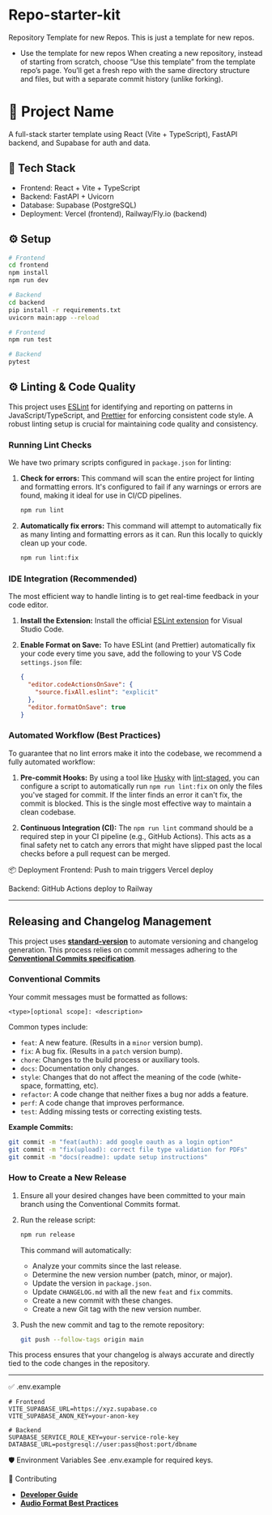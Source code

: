 # Repo-starter-kit
Repository Template for new Repos. This is just a template for new repos.
- Use the template for new repos
When creating a new repository, instead of starting from scratch, choose “Use this template” from the template repo’s page.
You’ll get a fresh repo with the same directory structure and files, but with a separate commit history (unlike forking).

# 🚀 Project Name

A full-stack starter template using React (Vite + TypeScript), FastAPI backend, and Supabase for auth and data.

## 🧰 Tech Stack
- Frontend: React + Vite + TypeScript
- Backend: FastAPI + Uvicorn
- Database: Supabase (PostgreSQL)
- Deployment: Vercel (frontend), Railway/Fly.io (backend)

## ⚙️ Setup

```bash
# Frontend
cd frontend
npm install
npm run dev

# Backend
cd backend
pip install -r requirements.txt
uvicorn main:app --reload

# Frontend
npm run test

# Backend
pytest
```

## ⚙️ Linting & Code Quality

This project uses [ESLint](https://eslint.org/) for identifying and reporting on patterns in JavaScript/TypeScript, and [Prettier](https://prettier.io/) for enforcing consistent code style. A robust linting setup is crucial for maintaining code quality and consistency.

### Running Lint Checks

We have two primary scripts configured in `package.json` for linting:

1.  **Check for errors:**
    This command will scan the entire project for linting and formatting errors. It's configured to fail if any warnings or errors are found, making it ideal for use in CI/CD pipelines.

    ```bash
    npm run lint
    ```

2.  **Automatically fix errors:**
    This command will attempt to automatically fix as many linting and formatting errors as it can. Run this locally to quickly clean up your code.

    ```bash
    npm run lint:fix
    ```

### IDE Integration (Recommended)

The most efficient way to handle linting is to get real-time feedback in your code editor.

1.  **Install the Extension:** Install the official [ESLint extension](https://marketplace.visualstudio.com/items?itemName=dbaeumer.vscode-eslint) for Visual Studio Code.
2.  **Enable Format on Save:** To have ESLint (and Prettier) automatically fix your code every time you save, add the following to your VS Code `settings.json` file:

    ```json
    {
      "editor.codeActionsOnSave": {
        "source.fixAll.eslint": "explicit"
      },
      "editor.formatOnSave": true
    }
    ```

### Automated Workflow (Best Practices)

To guarantee that no lint errors make it into the codebase, we recommend a fully automated workflow:

1.  **Pre-commit Hooks:** By using a tool like [Husky](https://typicode.github.io/husky/) with [lint-staged](https://github.com/okonet/lint-staged), you can configure a script to automatically run `npm run lint:fix` on only the files you've staged for commit. If the linter finds an error it can't fix, the commit is blocked. This is the single most effective way to maintain a clean codebase.

2.  **Continuous Integration (CI):** The `npm run lint` command should be a required step in your CI pipeline (e.g., GitHub Actions). This acts as a final safety net to catch any errors that might have slipped past the local checks before a pull request can be merged.

📦 Deployment
Frontend: Push to main triggers Vercel deploy

Backend: GitHub Actions deploy to Railway

---

## Releasing and Changelog Management

This project uses **[standard-version](https://github.com/conventional-changelog/standard-version)** to automate versioning and changelog generation. This process relies on commit messages adhering to the **[Conventional Commits specification](https://www.conventionalcommits.org/)**.

### Conventional Commits

Your commit messages must be formatted as follows:

```
<type>[optional scope]: <description>
```

Common types include:

- `feat`: A new feature. (Results in a `minor` version bump).
- `fix`: A bug fix. (Results in a `patch` version bump).
- `chore`: Changes to the build process or auxiliary tools.
- `docs`: Documentation only changes.
- `style`: Changes that do not affect the meaning of the code (white-space, formatting, etc).
- `refactor`: A code change that neither fixes a bug nor adds a feature.
- `perf`: A code change that improves performance.
- `test`: Adding missing tests or correcting existing tests.

**Example Commits:**

```bash
git commit -m "feat(auth): add google oauth as a login option"
git commit -m "fix(upload): correct file type validation for PDFs"
git commit -m "docs(readme): update setup instructions"
```

### How to Create a New Release

1.  Ensure all your desired changes have been committed to your main branch using the Conventional Commits format.

2.  Run the release script:

    ```bash
    npm run release
    ```

    This command will automatically:

    - Analyze your commits since the last release.
    - Determine the new version number (patch, minor, or major).
    - Update the version in `package.json`.
    - Update `CHANGELOG.md` with all the new `feat` and `fix` commits.
    - Create a new commit with these changes.
    - Create a new Git tag with the new version number.

3.  Push the new commit and tag to the remote repository:

    ```bash
    git push --follow-tags origin main
    ```

This process ensures that your changelog is always accurate and directly tied to the code changes in the repository.

---

✅ .env.example
```env
# Frontend
VITE_SUPABASE_URL=https://xyz.supabase.co
VITE_SUPABASE_ANON_KEY=your-anon-key

# Backend
SUPABASE_SERVICE_ROLE_KEY=your-service-role-key
DATABASE_URL=postgresql://user:pass@host:port/dbname
```

🛡️ Environment Variables
See .env.example for required keys.

🤝 Contributing
- **[Developer Guide](./CONTRIBUTING.md)**
- **[Audio Format Best Practices](./AUDIOFORMATS.md)**
